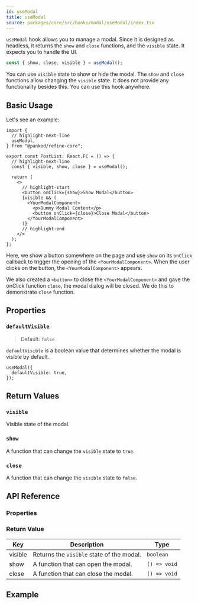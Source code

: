 ```yaml
---
id: useModal
title: useModal
source: packages/core/src/hooks/modal/useModal/index.tsx
---
```


`useModal` hook allows you to manage a modal. Since it is designed as headless, it returns the `show` and `close` functions, and the `visible` state. It expects you to handle the UI.

```ts
const { show, close, visible } = useModal();
```

You can use `visible` state to show or hide the modal. The `show` and `close` functions allow changing the `visible` state. It does not provide any functionality besides this. You can use this hook anywhere.

## Basic Usage

Let's see an example:

```tsx title="src/pages/posts/list.tsx"
import {
  // highlight-next-line
  useModal,
} from "@pankod/refine-core";

export const PostList: React.FC = () => {
  // highlight-next-line
  const { visible, show, close } = useModal();

  return (
    <>
      // highlight-start
      <button onClick={show}>Show Modal</button>
      {visible && (
        <YourModalComponent>
          <p>Dummy Modal Content</p>
          <button onClick={close}>Close Modal</button>
        </YourModalComponent>
      )}
      // highlight-end
    </>
  );
};
```

Here, we show a button somewhere on the page and use `show` on its `onClick` callback to trigger the opening of the `<YourModalComponent>`. When the user clicks on the button, the `<YourModalComponent>` appears.

We also created a `<button>` to close the `<YourModalComponent>` and gave the onClick function `close`, the modal dialog will be closed. We do this to demonstrate `close` function.

## Properties

### `defaultVisible`

> Default: `false`

`defaultVisible` is a boolean value that determines whether the modal is visible by default.

```tsx
useModal({
  defaultVisible: true,
});
```

## Return Values

### `visible`

Visible state of the modal.

### `show`

A function that can change the `visible` state to `true`.

### `close`

A function that can change the `visible` state to `false`.

## API Reference

### Properties

<PropsTable module="@pankod/refine-core/useModal"  />

### Return Value

| Key     | Description                               | Type         |
| ------- | ----------------------------------------- | ------------ |
| visible | Returns the `visible` state of the modal. | `boolean`    |
| show    | A function that can open the modal.       | `() => void` |
| close   | A function that can close the modal.      | `() => void` |

## Example

<CodeSandboxExample path="core-use-modal" />

[modal]: https://ant.design/components/modal/#API
